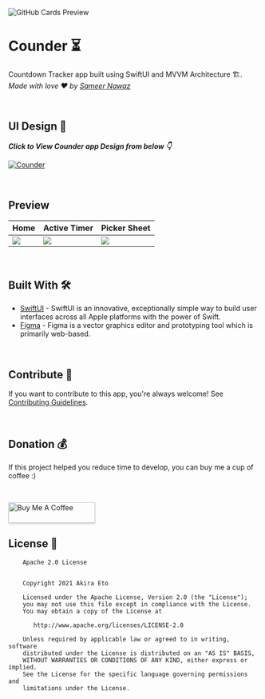 ![GitHub Cards Preview](https://github.com/dark7892/Counder/blob/main/art/GITHUB-COVER.png?raw=true)

# Counder ⏳
Countdown Tracker app built using SwiftUI and MVVM Architecture 🏗. *Made with love ❤️ by [Sameer Nawaz](https://github.com/dark7892)*

<br />

## UI Design 🎨

***Click to View Counder app Design from below 👇***

[![Counder](https://img.shields.io/badge/Counder-FIGMA-black.svg?style=for-the-badge&logo=figma)](https://www.figma.com/file/oY3enOsftPcYBTpZ1JKa0b/Counder?node-id=0%3A1)

<br />

## Preview
Home | Active Timer | Picker Sheet
--- | --- | --- |
![](https://github.com/dark7892/Counder/blob/main/art/home.png) | ![](https://github.com/dark7892/Counder/blob/main/art/home-active-timer.png) | ![](https://github.com/dark7892/Counder/blob/main/art/home-picker.png)

<br />

## Built With 🛠
- [SwiftUI](https://developer.apple.com/documentation/swiftui/) - SwiftUI is an innovative, exceptionally simple way to build user interfaces across all Apple platforms with the power of Swift.
- [Figma](https://figma.com/) - Figma is a vector graphics editor and prototyping tool which is primarily web-based.

<br />

## Contribute 🤝
If you want to contribute to this app, you're always welcome!
See [Contributing Guidelines](https://github.com/dark7892/Counder/blob/main/CONTRIBUTION.md).

<br />

## Donation 💰
If this project helped you reduce time to develop, you can buy me a cup of coffee :)

<br />

<a href="https://www.buymeacoffee.com/sameersyd" target="_blank"><img src="https://www.buymeacoffee.com/assets/img/custom_images/orange_img.png" alt="Buy Me A Coffee" style="height: 41px !important;width: 174px !important;box-shadow: 0px 3px 2px 0px rgba(190, 190, 190, 0.5) !important;-webkit-box-shadow: 0px 3px 2px 0px rgba(190, 190, 190, 0.5) !important;" ></a>

## License 🔖
```
    Apache 2.0 License


    Copyright 2021 Akira Eto

    Licensed under the Apache License, Version 2.0 (the "License");
    you may not use this file except in compliance with the License.
    You may obtain a copy of the License at

       http://www.apache.org/licenses/LICENSE-2.0

    Unless required by applicable law or agreed to in writing, software
    distributed under the License is distributed on an "AS IS" BASIS,
    WITHOUT WARRANTIES OR CONDITIONS OF ANY KIND, either express or implied.
    See the License for the specific language governing permissions and
    limitations under the License.

```
